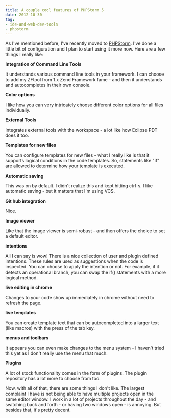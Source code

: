 ```yaml
---
title: A couple cool features of PHPStorm 5
date: 2012-10-30
tag:
- ide-and-web-dev-tools
- phpstorm
---
```

As I've mentioned before, I've recently moved to [PHPStorm](http://www.jetbrains.com/phpstorm/).  I've done a little bit of configuration and I plan to start using it more now.  Here are a few things I really like:

<!--more-->

**Integration of Command Line Tools**

It understands various command line tools in your framework.  I can choose to add my ZFtool from 1.x Zend Framework fame - and then it understands and autocompletes in their own console.

**Color options**

I like how you can very intricately choose different color options for all files individually.  

**External Tools**

Integrates external tools with the workspace - a lot like how Eclipse PDT does it too.

**Templates for new files**

You can configure templates for new files - what I really like is that it supports logical conditions in the code templates.  So, statements like "if" are allowed to determine how your template is executed.

**Automatic saving**

This was on by default.  I didn't realize this and kept hitting ctrl-s.  I like automatic saving - but it matters that I'm using VCS.

**Git hub integration**

Nice.

**Image viewer**

Like that the image viewer is semi-robust - and then offers the choice to set a default editor.

**intentions**

All I can say is wow!  There is a nice collection of user and plugin defined intentions.  These rules are used as suggestions when the code is inspected.  You can choose to apply the intention or not.  For example, if it detects an operational branch, you can swap the if() statements with a more logical method.

**live editing in chrome**

Changes to your code show up immediately in chrome without need to refresh the page.

**live templates**

You can create template text that can be autocompleted into a larger text (like macros) with the press of the tab key.

**menus and toolbars**

It appears you can even make changes to the menu system - I haven't tried this yet as I don't really use the menu that much.

**Plugins**

A lot of stock functionality comes in the form of plugins.  The plugin repository has a lot more to choose from too.

Now, with all of that, there are some things I don't like.  The largest complaint I have is not being able to have multiple projects open in the same editor window.  I work in a lot of projects throughout the day - and switching back and forth - or having two windows open - is annoying.  But besides that, it's pretty decent.
